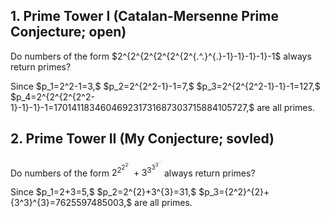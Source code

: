 ## 1. Prime Tower I (Catalan-Mersenne Prime Conjecture; open)
Do numbers of the form 
$2^{2^{2^{2^{2^{2^{.^.}^{.}-1}-1}-1}-1}-1$
always return primes? 
<p/> 
Since 
$p_1=2^2-1=3,$
$p_2=2^{2^2-1}-1=7,$ 
$p_3=2^{2^{2^2-1}-1}-1=127,$
$p_4=2^{2^{2^{2^2-1}-1}-1}-1=170141183460469231731687303715884105727,$
are all primes.
<p/>

## 2. Prime Tower II (My Conjecture; sovled)
Do numbers of the form 
$2^{2^{2^{2^{{.}^{{.}^{.}}}}}}+3^{3^{3^{3^{{\cdot}^{{\cdot}^{\cdot}}}}}}$
always return primes? 
<p/> 
Since 
$p_1=2+3=5,$
$p_2=2^{2}+3^{3}=31,$
$p_3={2^2}^{2}+{3^3}^{3}=7625597485003,$
are all primes.
<p/>

<p/>
<html lang="en">
<head>
<meta http-equiv="content-type" content="text/html; charset=utf-8">
<title>Don't delete!</title>
<script type="text/javascript" charset="utf-8" src="
https://cdn.mathjax.org/mathjax/latest/MathJax.js?config=TeX-AMS-MML_HTMLorMML,
https://vincenttam.github.io/javascripts/MathJaxLocal.js"></script>
</head>
